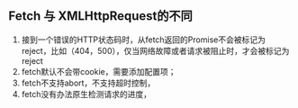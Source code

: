 ## Fetch 与 XMLHttpRequest的不同
1. 接到一个错误的HTTP状态码时，从fetch返回的Promise不会被标记为reject，比如（404，500），仅当网络故障或者请求被阻止时，才会被标记为reject
2. fetch默认不会带cookie，需要添加配置项；
3. fetch不支持abort，不支持超时控制，
4. fetch没有办法原生检测请求的进度，
